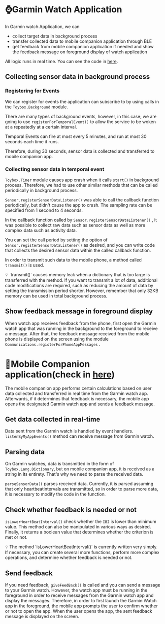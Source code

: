 # ⌚Garmin Watch Application

In Garmin watch Application, we can 

- collect target data in background process
- transfer collected data to mobile companion application through BLE
- get feedback from mobile companion application if needed and show the feedback message on foreground display of watch application

All logic runs in real time. You can see the code in [here](https://github.com/coitloz88/Garmin-Background-Test/tree/master/BackgroundTest).

## Collecting sensor data in background process

### Registering for Events

We can register for events the application can subscribe to by using calls in the `Toybox.Background` module.

There are many types of background events, however, in this case, we are going to use `registerForTemporalEvent()` to allow the service to be woken at a repeatedly at a certain interval.

Temporal Events can fire at most every 5 minutes, and run at most 30 seconds each time it runs.

Therefore, during 30 seconds, sensor data is collected and transferred to mobile companion app.

### Collecting sensor data in temporal event

`Toybox.Timer` module causes app crash when it calls `start()` in background process. Therefore, we had to use other similar methods that can be called periodically in background process.

`Sensor.registerSensorDataListener()` was able to call the callback function periodically, but didn't cause the app to crash. The sampling rate can be specified from 1 second to 4 seconds.

In the callback function called by `Sensor.registerSensorDataListener()` , it was possible to collect raw data such as sensor data as well as more complex data such as activity data.

You can set the call period by setting the option of `Sensor.registerSensorDataListener()` as desired, and you can write code that collects the desired sensor data within the called callback function.

In order to transmit such data to the mobile phone, a method called `transmit()` is used.

<aside>
💡 `transmit()` causes memory leak when a dictionary that is too large is transferred with the method. If you want to transmit a lot of data, additional code modifications are required, such as reducing the amount of data by setting the transmission period shorter. However, remember that only 32KB memory can be used in total background process.

</aside>

## Show feedback message in foreground display

When watch app receives feedback from the phone, first open the Garmin watch app that was running in the background to the foreground to receive a message. After that, the feedback message received from the mobile phone is displayed on the screen using the module `Communications.registerForPhoneAppMessages` .

# 📱Mobile Companion application(check in [here](https://github.com/coitloz88/connectiq-android-sdk/tree/main/Comm%20Android))

The mobile companion app performs certain calculations based on user data collected and transferred in real time from the Garmin watch app. Afterwards, if it determines that feedback is necessary, the mobile app opens the designated Garmin watch app and sends a feedback message.

## Get data collected in real-time

Data sent from the Garmin watch is handled by event handlers.  `listenByMyAppEvents()` method can receive message from Garmin watch.

## Parsing data

On Garmin watches, data is transmitted in the form of `Toybox.Lang.Dictionary`, but on mobile companion app, it is received as a string in its entirety. That's why we need to parse the received data.

`parseSensorData()` parses received data. Currently, it is parsed assuming that only heartbeatintervals are transmitted, so in order to parse more data, it is necessary to modify the code in the function.

## Check whether feedback is needed or not

`isLowerHeartBeatInterval()` check whether the `IBI` is lower than minimum value. This method can also be manipulated in various ways as desired. Finally, it returns a boolean value that determines whether the criterion is met or not.

<aside>
💡 The method `isLowerHeartBeatInterval()` is currently written very simply. If necessary, you can create several more functions, perform more complex operations, and determine whether feedback is needed or not.

</aside>

## Send feedback

If you need feedback, `giveFeedBack()` is called and you can send a message to your Garmin watch. However, the watch app must be running in the foreground in order to receive messages from the Garmin watch app and display the messages. Therefore, in order to first launch the Garmin Watch app in the foreground, the mobile app prompts the user to confirm whether or not to open the app. When the user opens the app, the sent feedback message is displayed on the screen.

